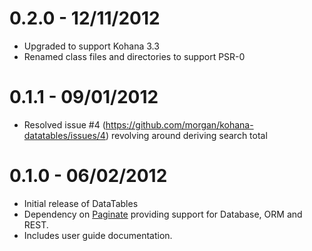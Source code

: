 # 0.2.0 - 12/11/2012

- Upgraded to support Kohana 3.3
- Renamed class files and directories to support PSR-0

# 0.1.1 - 09/01/2012

- Resolved issue #4 (https://github.com/morgan/kohana-datatables/issues/4) revolving around 
deriving search total

# 0.1.0 - 06/02/2012

- Initial release of DataTables
- Dependency on [Paginate](https://github.com/michealmorgan/kohana-paginate) providing support for 
Database, ORM and REST.
- Includes user guide documentation.
